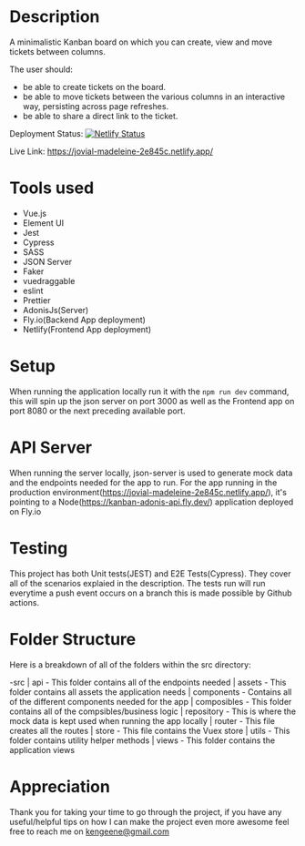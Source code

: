 # Description
A minimalistic Kanban board on which you can create, view and move tickets between columns.

The user should:

- be able to create tickets on the board.
- be able to move tickets between the various columns in an interactive way, persisting across page refreshes.
- be able to share a direct link to the ticket.


Deployment Status: [![Netlify Status](https://api.netlify.com/api/v1/badges/679e3035-c66d-4ff4-a7e2-b6da0a9bc2ee/deploy-status)](https://app.netlify.com/sites/jovial-madeleine-2e845c/deploys)

Live Link: https://jovial-madeleine-2e845c.netlify.app/
# Tools used
- Vue.js
- Element UI
- Jest
- Cypress
- SASS
- JSON Server
- Faker
- vuedraggable
- eslint
- Prettier
- AdonisJs(Server)
- Fly.io(Backend App deployment)
- Netlify(Frontend App deployment)

# Setup
When running the application locally run it with the `npm run dev` command, this will spin up the json server on port 3000 as well as the Frontend app on port 8080 or the next preceding available port.

# API Server
When running the server locally, json-server is used to generate mock data and the endpoints needed for the app to run. For the app running in the production environment(https://jovial-madeleine-2e845c.netlify.app/), it's pointing to a Node(https://kanban-adonis-api.fly.dev/) application deployed on Fly.io

# Testing

This project has both Unit tests(JEST) and E2E Tests(Cypress). They cover all of the scenarios explaied in the description. The tests run will run everytime a push event occurs on a branch this is made possible by Github actions.

# Folder Structure
Here is a breakdown of all of the folders within the src directory:

-src
    |
    api - This folder contains all of the endpoints needed
    |
    assets - This folder contains all assets the application needs
    |
    components - Contains all of the different components needed for the app
    |
    composibles - This folder contains all of the compsibles/business logic
    |
    repository - This is where the mock data is kept used when running the app locally
    |
    router - This file creates all the routes
    |
    store - This file contains the Vuex store
    |
    utils - This folder contains utility helper methods
    |
    views - This folder contains the application views

# Appreciation
Thank you for taking your time to go through the project, if you have any useful/helpful tips on how I can make the project even more awesome feel free to reach me on kengeene@gmail.com